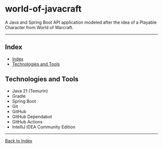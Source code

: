 # world-of-javacraft
A Java and Spring Boot API application modeled after the idea of a Playable Character from World of Warcraft.

---

## Index

- [Index](#index)
- [Technologies and Tools](#technologies-and-tools)

## Technologies and Tools

- Java 21 (Temurin)
- Gradle
- Spring Boot
- Git
- GitHub
- GitHub Dependabot
- GitHub Actions
- IntelliJ IDEA Community Edition

---

[Back to Index](#index)
